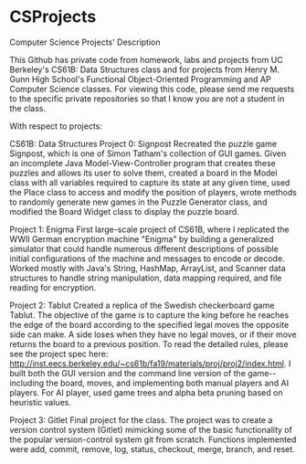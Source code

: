 # CSProjects
Computer Science Projects' Description

This Github has private code from homework, labs and projects from UC Berkeley's CS61B: Data Structures class and for projects from Henry M. Gunn High School's Functional Object-Oriented Programming and AP Computer Science classes. For viewing this code, please send me requests to the specific private repositories so that I know you are not a student in the class. 

With respect to projects:

CS61B: Data Structures
Project 0: Signpost
Recreated the puzzle game Signpost, which is one of Simon Tatham's collection of GUI games. Given an incomplete Java Model-View-Controller program that creates these puzzles and allows its user to solve them, created a board in the Model class with all variables required to capture its state at any given time, used the Place class to access and modify the position of players, wrote methods to randomly generate new games in the Puzzle Generator class, and modified the Board Widget class to display the puzzle board. 

Project 1: Enigma
First large-scale project of CS61B, where I replicated the WWII German encryption machine "Enigma" by building a generalized simulator that could handle numerous different descriptions of possible initial configurations of the machine and messages to encode or decode. Worked mostly with Java's String, HashMap, ArrayList, and Scanner data structures to handle string manipulation, data mapping required, and file reading for encryption. 

Project 2: Tablut
Created a replica of the Swedish checkerboard game Tablut. The objective of the game is to capture the king before he reaches the edge of the board according to the specified legal moves the opposite side can make. A side loses when they have no legal moves, or if their move returns the board to a previous position. To read the detailed rules, please see the project spec here: http://inst.eecs.berkeley.edu/~cs61b/fa19/materials/proj/proj2/index.html. I built both the GUI version and the command line version of the game--including the board, moves, and implementing both manual players and AI players. For AI player, used game trees and alpha beta pruning based on heuristic values.

Project 3: Gitlet
Final project for the class. The project was to create a version control system (Gitlet) mimicking some of the basic functionality of the popular version-control system git from scratch. Functions implemented were add, commit, remove, log, status, checkout, merge, branch, and reset.
